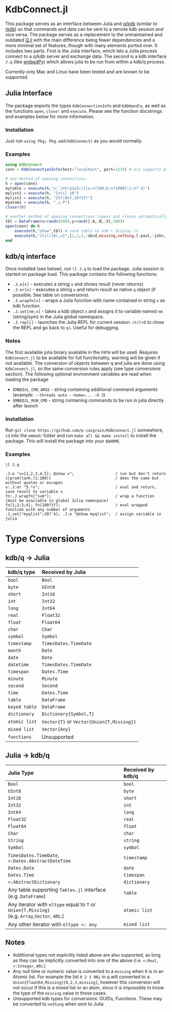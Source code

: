 # KdbConnect.jl

This package serves as an interface between Julia and [q/kdb](https://code.kx.com/q/) (similar to [rkdb](https://github.com/KxSystems/rkdb)) so that commands and data can be sent to a remote kdb session and vice versa. The package serves as a replacement to the unmaintained and outdated [Q.jl](https://github.com/enlnt/Q.jl) with the main difference being fewer dependencies and a more minimal set of features, though with many elements ported over. It includes two parts. First is the Julia interface, which lets a Julia process connect to a q/kdb server and exchange data. The second is a kdb interface  `J.q` (like [embedPy](https://github.com/KxSystems/embedPy)) which allows julia to be run from within a kdb/q process.

Currently only Mac and Linux have been tested and are known to be supported.

## Julia Interface

The package exports the types `KdbConnectionInfo` and `KdbHandle`, as well as the functions `open`, `close!` and `execute`. Please see the function docstrings and examples below for more information.

### Installation
Just run `using Pkg; Pkg.add(KdbConnect)` as you would normally.

### Examples

```julia
using KdbConnect
conn = KdbConnectionInfo(host="localhost", port=1234) # alo supports password, etc.

# one method of opening connections
h = open(conn)
mytable = execute(h,"n:`int\$1e3;([]a:n?100;b:n?1000f;c:n?`4)")
mylist1 = execute(h, "1+til 10")
mylist2 = execute(h, "25?(0nf,10?1f)")
myatom1 = execute(h, ".z.P")
close!(h)

# another method of opening connections (opens and closes automatically)
tbl = DataFrame(x=randn(500),y=rand([:A,:B,:X],500))
open(conn) do h
    execute(h,"show",tbl) # send table to kdb + display it
    execute(h,"{til[10],x}",[1,2,3,:abcd,missing,nothing,[:paul,:john,:george,:ringo]])
end
```

## kdb/q interface

Once installed (see below), run `\l J.q` to load the package. Julia session is started on package load.
This package contains the following functions:
 - `.J.e[x]` - executes a string `x` and shows result (never returns). 
 - `.J.er[x]` - executes a string `x` and return result as native `q` object (if possible. See table on conversions).
 - `.J.wrapfn[x]` - wraps a Julia function with name contained in string `x` as kdb function.
 - `.J.set[nm;x]` - takes a kdb object `x` and assigns it to variable named `nm` (string/sym) in the Julia global namespace.
 - `.J.repl[]` - launches the Julia REPL for current session. `ctrl+D` to close the REPL and go back to `q)`. Useful for debugging.

### Notes
The first available julia binary available in the `PATH` will be used. Requires `KdbConnect.jl` to be available for full functionality, warning will be given if not available. The conversion of objects between q and julia are done using `KdbConnect.jl`, so the same conversion rules apply (see type conversions section).
The following optional environment variables are read when loading the package
 - `EMBEDJL_CMD_ARGS` - string containing additional command arguments (example: `--threads auto --home=... -O 3`)
 - `EMBEDJL_RUN_CMD` - string containing commands to be run in julia directly after launch

### Installation

Run `git clone https://github.com/p-casgrain/KdbConnect.jl` somewhere, `cd` into the `embed/` folder and run `make all && make install` to install the package. This will install the package into your `$QHOME`.

### Examples

```
\l J.q

.J.e "v=[1,2,3,4,5]; @show v";                  / run but don't return
J)prod(tanh.(1:100))                            / does the same but without quotes or escapes
x:.J.er "5.*v";                                 / eval and return, save result to variable x
fn:.J.wrapfn["sum"];                            / wrap a function (must be available in global Julia namespace)
fn[1;2;3;4]; fn[100?1f];                        / eval wrapped function with any number of arguments
.J.set["myqlist";20?`4]; .J.e "@show myqlist";  / assign variable in julia 
```



# Type Conversions

## kdb/q $\rightarrow$ Julia
 
| **kdb/q type** | **Received by Julia**                     |
| :------------- | :---------------------------------------- |
| `bool`         | `Bool`                                    |
| `byte`         | `UInt8`                                   |
| `short`        | `Int16`                                   |
| `int`          | `Int32`                                   |
| `long`         | `Int64`                                   |
| `real`         | `Float32`                                 |
| `float`        | `Float64`                                 |
| `char`         | `Char`                                    |
| `symbol`       | `Symbol`                                  |
| `timestamp`    | `TimesDates.TimeDate`                     |
| `month`        | `Date`                                    |
| `date`         | `Date`                                    |
| `datetime`     | `TimesDates.TimeDate`                     |
| `timespan`     | `Dates.Time`                              |
| `minute`       | `Minute`                                  |
| `second`       | `Second`                                  |
| `time`         | `Dates.Time`                              |
| `table`        | `DataFrame`                               |
| `keyed table`  | `DataFrame`                               |
| `dictionary`   | `Dictionary{Symbol,T}`                    |
| `atomic list`  | `Vector{T}` or `Vector{Union{T,Missing}}` |
| `mixed list`   | `Vector{Any}`                             |
| `functions`    | Unsupported                               |


## Julia $\rightarrow$ kdb/q

| **Julia Type**                                                                                   | **Received by kdb/q** |
| :----------------------------------------------------------------------------------------------- | :-------------------- |
| `Bool`                                                                                           | `bool`                |
| `UInt8`                                                                                          | `byte`                |
| `Int16`                                                                                          | `short`               |
| `Int32`                                                                                          | `int`                 |
| `Int64`                                                                                          | `long`                |
| `Float32`                                                                                        | `real`                |
| `Float64`                                                                                        | `float`               |
| `Char`                                                                                           | `char`                |
| `String`                                                                                         | `string`              |
| `Symbol`                                                                                         | `symbol`              |
| `TimesDates.TimeDate`, `<:Dates.AbstractDateTime`                                                | `timestamp`           |
| `Dates.Date`                                                                                     | `date`                |
| `Dates.Time`                                                                                     | `timespan`            |
| `<:AbstractDictionary`                                                                           | `dictionary`          |
| Any table supporting `Tables.jl` interface <br> (e.g. `DataFrame`)                               | `table`               |
| Any iterator with `eltype` equal to `T` or `Union{T,Missing}` <br> (e.g. `Array`,`Vector`, etc.) | `atomic list`         |
| Any other iterator with `eltype <: Any`                                                          | `mixed list`          |

## Notes
 - Additional types not explicitly listed above are also supported, as long as they can be implicitly converted into one of the above (i.e. `<:Real`,`<:Integer`, etc.)
 - Any null time or numeric value is converted to a `missing` when it is in an Atomic list. For example the list `0 2 3 0Nj` in q will converted to a `Union{Float64,Missing}[0,2,3,missing]`, however this conversion will not occur if this is a mixed list or an atom, since it is impossible to know the type of the `missing` value in these cases.
 - Unsupported kdb types for conversions: GUIDs, Functions. These may be converted to `nothing` when sent to Julia


